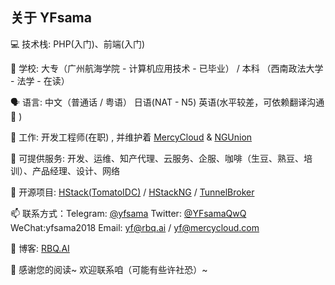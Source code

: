 ## 关于 YFsama

:computer: 技术栈: PHP(入门)、前端(入门) 

🌱 学校: 大专（广州航海学院 - 计算机应用技术 - 已毕业） /  本科 （西南政法大学 - 法学 - 在读）

:speaking_head: 语言: 中文（普通话 / 粤语）  日语(NAT - N5) 英语(水平较差，可依赖翻译沟通 🐶 ) 

:office: 工作: 开发工程师(在职) , 并维护着 [MercyCloud](https://mercycloud.com) & [NGUnion](https://ngunion.com) 

:briefcase: 可提供服务: 开发、运维、知产代理、云服务、企服、咖啡（生豆、熟豆、培训）、产品经理、设计、网络

🤔 开源项目: [HStack(TomatoIDC)](https://github.com/MercyCloudTeam/TomatoIDC) / [HStackNG](https://github.com/NGUnion/HStack) / [TunnelBroker](https://github.com/MercyCloudTeam/TunnelBroker)

📫 联系方式：Telegram: [@yfsama](https://t.me/yfsama) Twitter: [@YFsamaQwQ](https://twitter.com/YFsamaQwQ) WeChat:yfsama2018 Email: [yf@rbq.ai](mailto:yf@rbq.ai) / [yf@mercycloud.com](mailto:yf@mercycloud.com)

🌸 博客: [RBQ.AI](https://rbq.ai)

:call_me_hand: 感谢您的阅读~ 欢迎联系咱（可能有些许社恐）~

